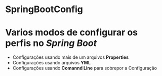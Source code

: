 # SpringBootConfig  

# Varios modos de configurar os perfis no _Spring Boot_

* Configurações usando mais de um arquivos **Properties**
* Configurações usando arquivos **YML**
* Configurações usando **Comannd Line** para sobrepor a Configuração


